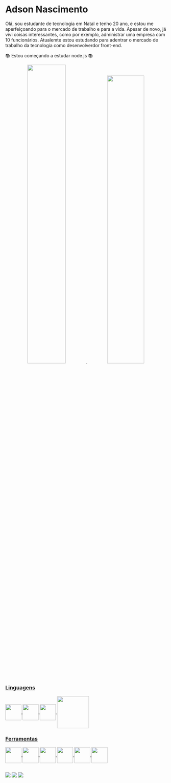 # Adson Nascimento

Olá, sou estudante de tecnologia em Natal e tenho 20 ano, e estou me aperfeiçoando para o mercado de trabalho e para a vida. Apesar de novo, já vivi coisas interessantes, como por exemplo, administrar uma empresa com 10 funcionários. Atualemte estou estudando para adentrar o mercado de trabalho da tecnologia como desenvolverdor front-end.

📚 Estou começando a estudar node.js 📚


<div align="center">
  <a href="https://github.com/AdsonNascimento">
  <img width="48.9%" src="https://github-readme-stats.vercel.app/api?username=AdsonNascimento&show_icons=true&theme=tokyonight&include_all_commits=true&count_private=true"/>
  <img width="48%" src="https://github-readme-stats.vercel.app/api/top-langs/?username=AdsonNascimento&layout=compact&langs_count=7&theme=tokyonight"/>
</div>
  
  ##
  
  <div>  
    
  ### Linguagens

  <img height="50em" align="center" src="https://cdn.jsdelivr.net/gh/devicons/devicon/icons/css3/css3-original.svg" />
  <img height="50em" align="center" src="https://cdn.jsdelivr.net/gh/devicons/devicon/icons/html5/html5-original.svg" />
  <img height="50em" align="center" src="https://cdn.jsdelivr.net/gh/devicons/devicon/icons/javascript/javascript-original.svg" />
  <img height="100em" align="center" src="https://cdn.jsdelivr.net/gh/devicons/devicon/icons/mysql/mysql-original-wordmark.svg" />
  </div>
  
  <div>
    
  ### Ferramentas
  
  <img height="50em" align="center" src="https://cdn.jsdelivr.net/gh/devicons/devicon/icons/bootstrap/bootstrap-plain.svg" />
  <img height="50em" align="center" src="https://cdn.jsdelivr.net/gh/devicons/devicon/icons/git/git-original.svg" />
  <img height="50em" align="center" src="https://cdn.jsdelivr.net/gh/devicons/devicon/icons/vscode/vscode-original.svg" />
  <img height="50em" align="center" src="https://cdn.jsdelivr.net/gh/devicons/devicon/icons/figma/figma-original.svg" />
  <img height="50em" align="center" src="https://cdn.jsdelivr.net/gh/devicons/devicon/icons/photoshop/photoshop-line.svg" />
  <img height="50em" align="center" src="https://cdn.jsdelivr.net/gh/devicons/devicon/icons/premierepro/premierepro-original.svg" />
 </div>
  
  ##
  
 <a href="https://www.linkedin.com/in/adsonael/" target="_blank"><img src="https://img.shields.io/badge/LinkedIn-0077B5?style=for-the-badge&logo=linkedin&logoColor=white" /></a>
  <a href="mailto:adsonael.an@gmail.com" target="_blank"><img src="https://img.shields.io/badge/Gmail-D14836?style=for-the-badge&logo=gmail&logoColor=white" /></a>
  <a href="https://api.whatsapp.com/send?phone=5584981270714" target="_blank"><img src="https://img.shields.io/badge/WhatsApp-25D366?style=for-the-badge&logo=whatsapp&logoColor=white" /></a>
